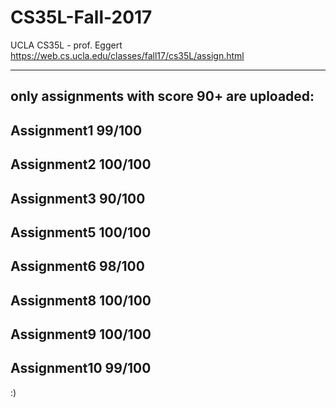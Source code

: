 # CS35L-Fall-2017
UCLA CS35L - prof. Eggert
https://web.cs.ucla.edu/classes/fall17/cs35L/assign.html

--------
only assignments with score 90+ are uploaded:
-----
Assignment1  99/100
-----
Assignment2 100/100
-----
Assignment3  90/100
-----
Assignment5 100/100
-----
Assignment6  98/100
-----
Assignment8 100/100
-----
Assignment9 100/100
-----
Assignment10 99/100
-----

:)

